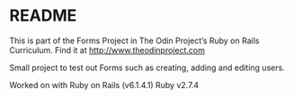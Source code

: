# README

This is part of the Forms Project in The Odin Project’s Ruby on Rails Curriculum. Find it at http://www.theodinproject.com

Small project to test out Forms such as creating, adding and editing users.

Worked on with Ruby on Rails (v6.1.4.1)
Ruby v2.7.4